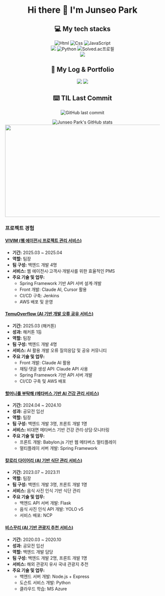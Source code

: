 <h1 align="center">Hi there 👋 I'm Junseo Park</h1>

<h2 align="center">💻 My tech stacks</h2>

<p align="center">
  <img alt="Html" src="https://img.shields.io/badge/HTML5-E34F26.svg?&style=for-the-badge&logo=HTML5&logoColor=white"/>
  <img alt="Css" src="https://img.shields.io/badge/CSS3-1572B6.svg?&style=for-the-badge&logo=CSS3&logoColor=white"/>
  <img alt="JavaScript" src="https://img.shields.io/badge/JavaScriipt-F7DF1E.svg?&style=for-the-badge&logo=JavaScript&logoColor=black"/>
  <br>
  <img src="https://img.shields.io/badge/spring-6DB33F?style=for-the-badge&logo=spring&logoColor=white">
  <img alt="Python" src="https://img.shields.io/badge/Python-3776AB.svg?&style=for-the-badge&logo=Python&logoColor=white"/>
  <img src="http://mazassumnida.wtf/api/mini/generate_badge?boj=ppp9177" alt="Solved.ac프로필"/>
  <br>
  <img src="https://img.shields.io/badge/WebAssembly-20232a.svg?style=for-the-badge&logo=webassembly&logoColor=654FF0"/>
</p>

<h2 align="center">📖 My Log & Portfolio </h2>
<p align="center">
  <a href="https://jspark33.tistory.com"><img src="https://img.shields.io/badge/HoyiTT-E5511E?style=flat-square&logo=Tistory&logoColor=white"/></a>
  <a href="https://hoyitt.notion.site/80609dd5c3f240e79667424b2cdf4ba2?pvs=4"><img src="https://img.shields.io/badge/HoyiTT-ffffff?style=flat-square&logo=notion&logoColor=black"/></a>
</p>

<h2 align="center">⌨️ TIL Last Commit</h2>
<p align="center">
  <img src="https://img.shields.io/github/last-commit/moosoobi/TIL" alt="GitHub last commit"/>
</p>

<p align="center">
  <img src="https://github-readme-stats-sigma-five.vercel.app/api?username=moosoobi&show_icons=true&theme=radical" alt="Junseo Park's GitHub stats"/>
  <a href="https://github.com/devxb/gitanimals">
    <img
      src="https://render.gitanimals.org/farms/moosoobi"
      width="600"
      height="300"
    />
  </a>
</p>


### 프로젝트 경험

#### [VIVIM (웹 에이전시 프로젝트 관리 서비스)](https://github.com/moosoobi/KDEV4-VIVIM-BE)
- **기간:** 2025.03 ~ 2025.04  
- **역할:** 팀장  
- **팀 구성:** 백엔드 개발 4명  
- **서비스:** 웹 에이전시·고객사·개발사를 위한 효율적인 PMS  
- **주요 기술 및 업무:**  
  - Spring Framework 기반 API 서버 설계·개발  
  - Front 개발: Claude AI, Cursor 활용  
  - CI/CD 구축: Jenkins  
  - AWS 배포 및 운영  

#### [TemuOverflow (AI 기반 개발 오류 공유 서비스)](https://github.com/moosoobi/hackerthon4-TemuOverflow)
- **기간:** 2025.03 (해커톤)  
- **성과:** 해커톤 1등  
- **역할:** 팀장  
- **팀 구성:** 백엔드 개발 4명  
- **서비스:** AI 활용 개발 오류 질의응답 및 공유 커뮤니티  
- **주요 기술 및 업무:**  
  - Front 개발: Claude AI 활용  
  - 채팅·댓글 생성 API: Claude API 사용  
  - Spring Framework 기반 API 서버 개발  
  - CI/CD 구축 및 AWS 배포  

#### [할머니를 부탁해 (메타버스 기반 AI 건강 관리 서비스)](https://github.com/moosoobi/LSPT)
- **기간:** 2024.04 ~ 2024.10  
- **성과:** 공모전 입선  
- **역할:** 팀장  
- **팀 구성:** 백엔드 개발 3명, 프론트 개발 1명  
- **서비스:** 비대면 메타버스 기반 건강 관리·상담·모니터링  
- **주요 기술 및 업무:**  
  - 프론트 개발: Babylon.js 기반 웹 메타버스 멀티플레이  
  - 멀티플레이 서버 개발: Spring Framework  

#### [칼로리 다이어리 (AI 기반 식단 관리 서비스)](https://github.com/moosoobi/2023_Calorie_Diary)
- **기간:** 2023.07 ~ 2023.11  
- **역할:** 팀장  
- **팀 구성:** 백엔드 개발 3명, 프론트 개발 1명  
- **서비스:** 음식 사진 인식 기반 식단 관리  
- **주요 기술 및 업무:**  
  - 백엔드 API 서버 개발: Flask  
  - 음식 사진 인식 API 개발: YOLO v5  
  - 서비스 배포: NCP  

#### [비스꾸리 (AI 기반 관광지 추천 서비스)](https://github.com/moosoobi/2020_hanium_Ai_Tour)
- **기간:** 2020.03 ~ 2020.10  
- **성과:** 공모전 입선  
- **역할:** 백엔드 개발 담당  
- **팀 구성:** 백엔드 개발 2명, 프론트 개발 1명  
- **서비스:** 해외 관광지 유사 국내 관광지 추천  
- **주요 기술 및 업무:**  
  - 백엔드 서버 개발: Node.js + Express  
  - 도슨트 서비스 개발: Python  
  - 클라우드 학습: MS Azure  




<!--
**HoyiTT/HoyiTT** is a ✨ _special_ ✨ repository because its `README.md` (this file) appears on your GitHub profile.

Here are some ideas to get you started:

- 🔭 I’m currently working on ...
- 🌱 I’m currently learning ...
- 👯 I’m looking to collaborate on ...
- 🤔 I’m looking for help with ...
- 💬 Ask me about ...
- 📫 How to reach me: ...
- 😄 Pronouns: ...
- ⚡ Fun fact: ...
-->
